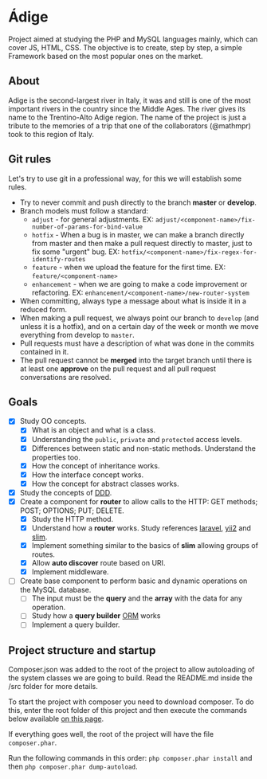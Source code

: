 # Ádige
Project aimed at studying the PHP and MySQL languages mainly, which can cover JS, HTML, CSS. The objective is to create, step by step, a simple Framework based on the most popular ones on the market.

## About

Adige is the second-largest river in Italy, it was and still is one of the most important rivers in the country since the Middle Ages. The river gives its name to the Trentino-Alto Adige region. The name of the project is just a tribute to the memories of a trip that one of the collaborators (@mathmpr) took to this region of Italy.

## Git rules

Let's try to use git in a professional way, for this we will establish some rules.
- Try to never commit and push directly to the branch **master** or **develop**.
- Branch models must follow a standard:
    - `adjust` - for general adjustments. EX: `adjust/<component-name>/fix-number-of-params-for-bind-value`
    - `hotfix` - When a bug is in master, we can make a branch directly from master and then make a pull request directly to master, just to fix some "urgent" bug. EX: `hotfix/<component-name>/fix-regex-for-identify-routes`
    - `feature` - when we upload the feature for the first time. EX: `feature/<component-name>`
    - `enhancement` - when we are going to make a code improvement or refactoring. EX: `enhancement/<component-name>/new-router-system`
- When committing, always type a message about what is inside it in a reduced form.
- When making a pull request, we always point our branch to `develop` (and unless it is a hotfix), and on a certain day of the week or month we move everything from develop to `master`.
- Pull requests must have a description of what was done in the commits contained in it.
- The pull request cannot be **merged** into the target branch until there is at least one **approve** on the pull request and all pull request conversations are resolved.
    
## Goals
 - [x] Study OO concepts.
   - [x] What is an object and what is a class.
   - [x] Understanding the `public`, `private` and `protected` access levels.
   - [x] Differences between static and non-static methods. Understand the properties too.
   - [x] How the concept of inheritance works.
   - [x] How the interface concept works.
   - [x] How the concept for abstract classes works.
 - [x] Study the concepts of [DDD](https://engsoftmoderna.info/artigos/ddd.html).
 - [x] Create a component for **router** to allow calls to the HTTP: GET methods; POST; OPTIONS; PUT; DELETE.
   - [x] Study the HTTP method.
   - [x] Understand how a **router** works. Study references [laravel](https://laravel.com/docs/9.x/routing), [yii2](https://www.yiiframework.com/doc/guide/2.0/en/runtime-routing) and [slim](https://www.slimframework.com/docs/v4/objects/routing.html).
   - [x] Implement something similar to the basics of **slim** allowing groups of routes.
   - [x] Allow **auto discover** route based on URI.
   - [x] Implement middleware.
- [ ] Create base component to perform basic and dynamic operations on the MySQL database.
   - [ ] The input must be the **query** and the **array** with the data for any operation.
   - [ ] Study how a **query builder** [ORM](https://www.treinaweb.com.br/blog/o-que-e-orm) works
   - [ ] Implement a query builder.

## Project structure and startup

Composer.json was added to the root of the project to allow autoloading of the system classes we are going to build. Read the README.md inside the /src folder for more details.

To start the project with composer you need to download composer. To do this, enter the root folder of this project and then execute the commands below available [on this page](https://getcomposer.org/download/).

If everything goes well, the root of the project will have the file `composer.phar`.

Run the following commands in this order: `php composer.phar install` and then `php composer.phar dump-autoload`.
